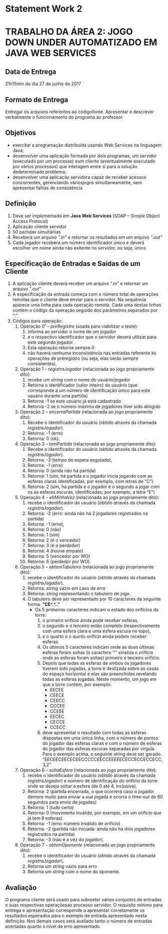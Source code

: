 # Statement Work 2
# TRABALHO DA ÁREA 2: JOGO DOWN UNDER AUTOMATIZADO EM JAVA WEB SERVICES

## Data de Entrega
21h15min do dia 27 de junho de 2017

## Formato de Entrega
Entregar os arquivos referentes ao código­fonte. Apresentar e descrever verbalmente o funcionamento do programa ao professor.

## Objetivos

* exercitar a programação distribuída usando Web Services na linguagem Java;
* desenvolver uma aplicação formada por dois programas, um servidor (executado por um processo) eum cliente (eventualmente executado por vários processos) que interagem entre si para a solução dedeterminado problema;
* desenvolver uma aplicação servidora capaz de receber acessos concorrentes, gerenciando váriosjogos simultaneamente, sem apresentar falhas de consistência

## Definição
1. Deve ser implementado em **Java Web Services** (SOAP – Simple Object Access Protocol)
2. Aplicação cliente servidor
3. 50 partidas simultânias
4. Receberá um arquivo _".in"_ e retornar os resultados em um arquivo _".out"_
5. Cada jogador receberá um número identificador único e deverá escolher um nome ainda não exitente no servidor, ou seja, único

## Especificação de Entradas e Saídas de um Cliente
1. A aplicação cliente deverá receber um arquivo _".in"_ e retornar um arquivo _".out"_
2. A especificação da entrada começa com o número total de operações remotas que o cliente deve enviar para o servidor. Na sequência aparece uma linha para cada operação remota. Cada uma destas linhas contém o código da operação seguido dos parâmetros separados por “:”.
3. Códigos para operação:
    1. Operação 0¹ – _preRegistro_ (usada para viabilizar o teste):
        1. informa ao servidor o nome de um jogador
        2. e o respectivo identificador que o servidor deverá utilizar para este segundo jogador.
        3. Esta operação retorna sempre 0
        4. não haverá nenhuma inconsistência nas entradas referente às operações de pré­registro (ou seja, elas serão sempre consistentes).
    2. Operação 1 – _registraJogador_ (relacionada ao jogo propriamente dito):
        1. recebe um _string_ com o nome do usuário/jogador
        2. Retorna o identificador (valor inteiro) do usuário (que corresponde a um número de identificação único para este usuário durante uma partida)
        3. Retorna -1 se este usuário já está cadastrado
        4. Retorna -2 se o número máximo de jogadores tiver sido atingido
    3. Operação 2 – _encerraPartida_ (relacionada ao jogo propriamente dito):
        1. Recebe o identificador do usuário (obtido através da chamada _registraJogador_).
        2. Retorna: -1 (erro)
        3. Retorna: 0 (ok).
    4. Operação 3 – _temPartida_ (relacionada ao jogo propriamente dito):
        1. Recebe o identificador do usuário (obtido através da chamada _registraJogador_).
        2. Retorna: ­-2 (tempo de espera esgotado), ­
        3. Retorna: -1 (erro)
        4. Retorna: 0 (ainda não há partida)
        5. Retorna: 1 (sim, há partida e o jogador inicia jogando com as esferas claras identificadas, por exemplo, com letras de “C”)
        6. Retorna: 2 (sim, há partida e o jogador é o segundo a jogar com os as esferas escuras, identificadas, por exemplo, a letra “E”)
    5. Operação 4 – _ehMinhaVez_ (relacionada ao jogo propriamente dito):
        1. recebe o identificador  do usuário   (obtido   através   da   chamada  _registraJogador_).
        2. Retorna: ­-2   (erro:   ainda   não   há   2 jogadores registrados na partida)
        3. Retorna: ­-1 (erro), 
        4. Retorna: 0 (não)
        5. Retorna: 1 (sim)
        6. Retorna: 2 (é o vencedor)
        7. Retorna: 3 (é o perdedor)
        8. Retorna: 4 (houve empate)
        9. Retorna: 5 (vencedor por WO)
        10. Retorna: 6 (perdedor por WO).
    6. Operação 5 – _obtemTabuleiro_ (relacionada ao jogo propriamente dito):
        1. recebe o identificador do usuário (obtido através da chamada  _registraJogador_). 
        2. Retorna: _string_ vazio em caso de erro 
        3. Retorna: _string_ representando o tabuleiro de jogo.
        4. O tabuleiro deve ser representado por 10 caracteres da seguinte forma: **“­CE­­^.^..”**
            * Os 5 primeiros caracteres indicam o estado dos orifícios da torre: 
                1. o primeiro orifício ainda pode receber esferas, 
                2. o segundo e o terceiro estão completo
                (respectivamente com uma esfera clara e uma esfera escura no topo), 
                3. e o quarto e o quinto orifício ainda podem receber esferas.
                4. Os últimos 5 caracteres indicam onde as duas últimas esferas foram soltas (o caractere '^' sinaliza o orifício onde as esferas foram soltas) primeiro e terceiro orifício. 
                5. Depois que todas as esferas de ambos os jogadores tiverem sido jogadas, a torre é deslizada sobre as casas   do   espaço   horizontal   e   elas   são   preenchidas   revelando   todas   as   esferas   jogadas.   Neste momento, um jogo em que a torre contém, por exemplo:
                    * EECEE
                    * CEECE
                    * CEECC
                    * CCCEE
                    * CCEEE
                    * EECEC
                    * CECCE
                    * CCECC
                6. deve apresentar o resultado com todas as esferas dispostas em uma única linha, com o número de pontos do jogador das esferas claras e com o número de esferas do jogador das esferas escuras separadas por vírgula. Para o exemplo acima, o seguinte string deve ser gerado: “EECEECEECECEECCCCCEECCEEEEECECCECCECCECC,3,2”
    7. Operação 6 – _soltaEsfera_ (relacionada ao jogo propriamente dito):
        1. recebe o identificador do usuário (obtido através da chamada _registraJogador_) e número de identificação do orifício da torre onde se deseja soltar a esfera (de 0 até 4, inclusive). 
        2. Retorna: 2 (partida encerrada, o que ocorrerá caso o jogador demore muito para enviar a sua jogada e ocorra o time-out de 60 segundos para envio de jogadas)
        3. Retorna: 1 (tudo certo)
        4. Retorna: 0 (movimento inválido, por exemplo, em um orifício que já tem 8 esferas)
        5. Retorna: -1 (erro: número inválido de orifício)
        6. Retorna: -2 (partida não iniciada: ainda não há dois jogadores registrados na partida)
        7. Retorna: -3 (não é a vez do jogador).
    8. Operação 7 – _obtemOponente_ (relacionada ao jogo propriamente dito):
        1. recebe o identificador do usuário (obtido através da chamada  _registraJogador_).
        2. Retorna um  _string_ vazio para erro
        3. Retorna um _string_ com o nome do oponente.

## Avaliação

O programa cliente será usado para submeter vários conjuntos de entradas e suas respectivas operaçõesao processo servidor. O requisito mínimo para entrega e apresentação corresponde a apresentar corretamente os resultados esperados para o exemplo de entrada apresentado nesta definição. Nos demais casos será avaliado tanto o número de entradas acertadas quanto o nível de erro apresentado.

